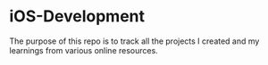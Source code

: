 # iOS-Development
The purpose of this repo is to track all the projects I created and my learnings from various online resources.

